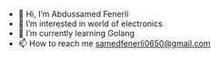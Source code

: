 - 👋 Hi, I’m Abdussamed Fenerli
- 👀 I’m interested in world of electronics
- 🌱 I’m currently learning Golang
- 📫 How to reach me samedfenerli0650@gmail.com

<!---
samedfenerli/samedfenerli is a ✨ special ✨ repository because its `README.md` (this file) appears on your GitHub profile.
You can click the Preview link to take a look at your changes.
--->
